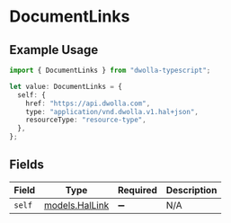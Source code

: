 # DocumentLinks

## Example Usage

```typescript
import { DocumentLinks } from "dwolla-typescript";

let value: DocumentLinks = {
  self: {
    href: "https://api.dwolla.com",
    type: "application/vnd.dwolla.v1.hal+json",
    resourceType: "resource-type",
  },
};
```

## Fields

| Field                                  | Type                                   | Required                               | Description                            |
| -------------------------------------- | -------------------------------------- | -------------------------------------- | -------------------------------------- |
| `self`                                 | [models.HalLink](../models/hallink.md) | :heavy_minus_sign:                     | N/A                                    |